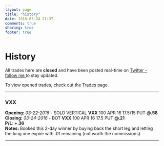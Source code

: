 ```yaml
---
layout: page
title: "history"
date: 2016-03-24 21:37
comments: true
sharing: true
footer: true
---
```


History
==============

All trades here are **closed** and have been posted real-time on <a href="https://twitter.com/theta_positive/">Twitter - follow me </a> to stay updated.

To view opened trades, check out the [Trades](/trades "Ongoing Trades") page.

***

<h3 id="VXX-20160324">VXX</h3>

**Opening:** *03-22-2016* - SOLD VERTICAL **VXX** 100 APR 16 17.5/15 PUT **@.58**<br/>
**Closing:** *03-24-2016* - BOT **VXX** 100 APR 16 17.5 PUT **@.21**<br/>
**P/L**: **+.36**<br/>
**Notes:** Booked this 2-day winner by buying back the short leg and letting the long one expire with .01 remaining (not worth the commissions).

***
